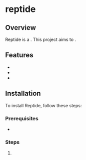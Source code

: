 # reptide

## Overview

Reptide is a . This project aims to .

## Features

- 
- 
- 

## Installation

To install Reptide, follow these steps:

### Prerequisites

- 

### Steps

1. 
